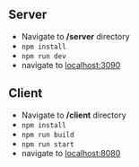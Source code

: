 ## Server
* Navigate to **/server** directory
* `npm install`
* `npm run dev`
* navigate to [localhost:3090](http://localhost:3090/)

## Client
* Navigate to **/client** directory
* `npm install`
* `npm run build`
* `npm run start`
* navigate to [localhost:8080](http://localhost:8080/)
